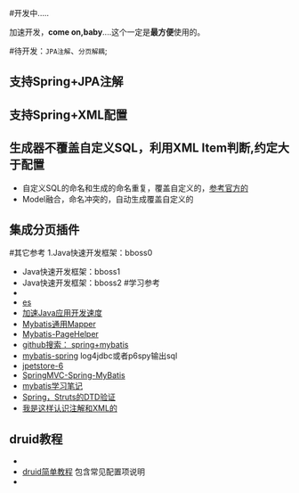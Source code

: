 
#开发中.....

加速开发，<b>come on,baby</b>....这个一定是<b>最方便</b>使用的。  

#待开发：`JPA注解`、`分页解耦`;

## 支持Spring+JPA注解
## 支持Spring+XML配置
## 生成器不覆盖自定义SQL，利用XML Item判断,约定大于配置

 - 自定义SQL的命名和生成的命名重复，覆盖自定义的，[参考官方的](http://mybatis.github.io/generator/)
 - Model融合，命名冲突的，自动生成覆盖自定义的
 
## 集成分页插件

#其它参考
1.Java快速开发框架：bboss0
- Java快速开发框架：bboss1
- Java快速开发框架：bboss2
#学习参考	
- []()
- [es](https://github.com/sshling/es)
- [加速Java应用开发速度](http://jinnianshilongnian.iteye.com/blog/1887788)
- [Mybatis通用Mapper](http://git.oschina.net/free/Mapper)
- [Mybatis-PageHelper](https://github.com/pagehelper/Mybatis-PageHelper)
- [github搜索： spring+mybatis](https://github.com/search?utf8=%E2%9C%93&q=spring+mybatis)
- [mybatis-spring](https://github.com/sxyx2008/mybatis-spring) log4jdbc或者p6spy输出sql
- [jpetstore-6](https://github.com/mybatis/jpetstore-6)
- [SpringMVC-Spring-MyBatis](https://github.com/ZhibingXie/SpringMVC-Spring-MyBatis)
- [mybatis学习笔记](http://legend2011.blog.51cto.com/3018495/888848)
- [Spring，Struts的DTD验证](http://a123159521.iteye.com/blog/782198)
- [我是这样认识注解和XML的](http://jinnianshilongnian.iteye.com/blog/1879910)
## druid教程
- []()
- [druid简单教程](http://blog.csdn.net/yunnysunny/article/details/8657095) 包含常见配置项说明
- []()